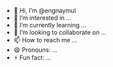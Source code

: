 - 👋 Hi, I’m @engnaymul
- 👀 I’m interested in ...
- 🌱 I’m currently learning ...
- 💞️ I’m looking to collaborate on ...
- 📫 How to reach me ...
- 😄 Pronouns: ...
- ⚡ Fun fact: ...

<!---
engnaymul/engnaymul is a ✨ special ✨ repository because its `README.md` (this file) appears on your GitHub profile.
You can click the Preview link to take a look at your changes.
--->
